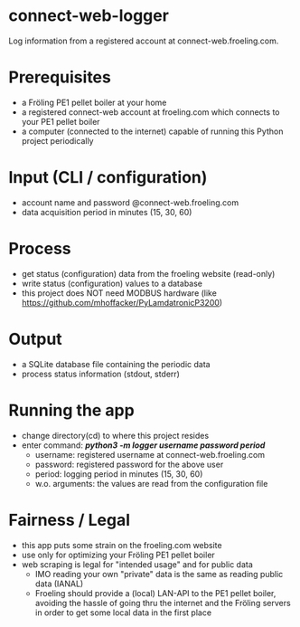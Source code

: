 # connect-web-logger
Log information from a registered account at connect-web.froeling.com.

# Prerequisites
- a Fröling PE1 pellet boiler at your home 
- a registered connect-web account at froeling.com which connects to your PE1 pellet boiler
- a computer (connected to the internet) capable of running this Python project periodically

# Input (CLI / configuration)
- account name and password @connect-web.froeling.com
- data acquisition period in minutes (15, 30, 60)

# Process
- get status (configuration) data from the froeling website (read-only)
- write status (configuration) values to a database
- this project does NOT need MODBUS hardware (like https://github.com/mhoffacker/PyLamdatronicP3200)

# Output
- a SQLite database file containing the periodic data
- process status information (stdout, stderr)

# Running the app
- change directory(cd) to where this project resides
- enter command: ***python3 -m logger username password period***
  - username: registered username at connect-web.froeling.com
  - password: registered password for the above user
  - period:   logging period in minutes (15, 30, 60)
  - w.o. arguments: the values are read from the configuration file

# Fairness / Legal
- this app puts some strain on the froeling.com website
- use only for optimizing your Fröling PE1 pellet boiler
- web scraping is legal for "intended usage" and for public data
  - IMO reading your own "private" data is the same as reading public data (IANAL) 
  - Froeling should provide a (local) LAN-API to the PE1 pellet boiler, avoiding the hassle of going thru the internet and the Fröling servers in order to get some local data in the first place 